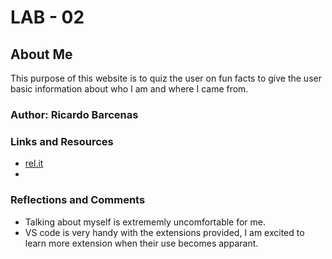# LAB - 02

## About Me

This purpose of this website is to quiz the user on fun facts to give the user basic information about who I am and where I came from.

### Author: Ricardo Barcenas

### Links and Resources
* [rel.it](https://repl.it/)
* 

### Reflections and Comments
* Talking about myself is extrememly uncomfortable for me.
* VS code is very handy with the extensions provided, I am excited to learn more extension when their use becomes apparant.
